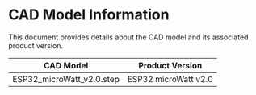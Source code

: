 # CAD Model Information

This document provides details about the CAD model and its associated product version.

| CAD Model                 | Product Version       |
|---------------------------|-----------------------|
| ESP32_microWatt_v2.0.step | ESP32 microWatt v2.0  |